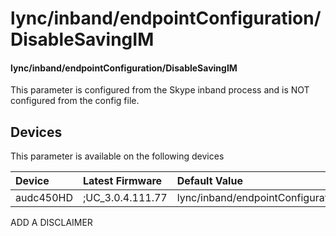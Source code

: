 ﻿---
description: lync/inband/endpointConfiguration/DisableSavingIM
search:
    keywords: ['lync','inband','endpointConfiguration','DisableSavingIM']
---

# lync/inband/endpointConfiguration/DisableSavingIM

#### lync/inband/endpointConfiguration/DisableSavingIM

This parameter is configured from the Skype inband process and is NOT configured from the config file.



## Devices
This parameter is available on the following devices

| Device | Latest Firmware | Default Value |
|:---|:---|:---|
| audc450HD | ;UC_3.0.4.111.77 | lync/inband/endpointConfiguration/DisableSavingIM=0 

ADD A DISCLAIMER

